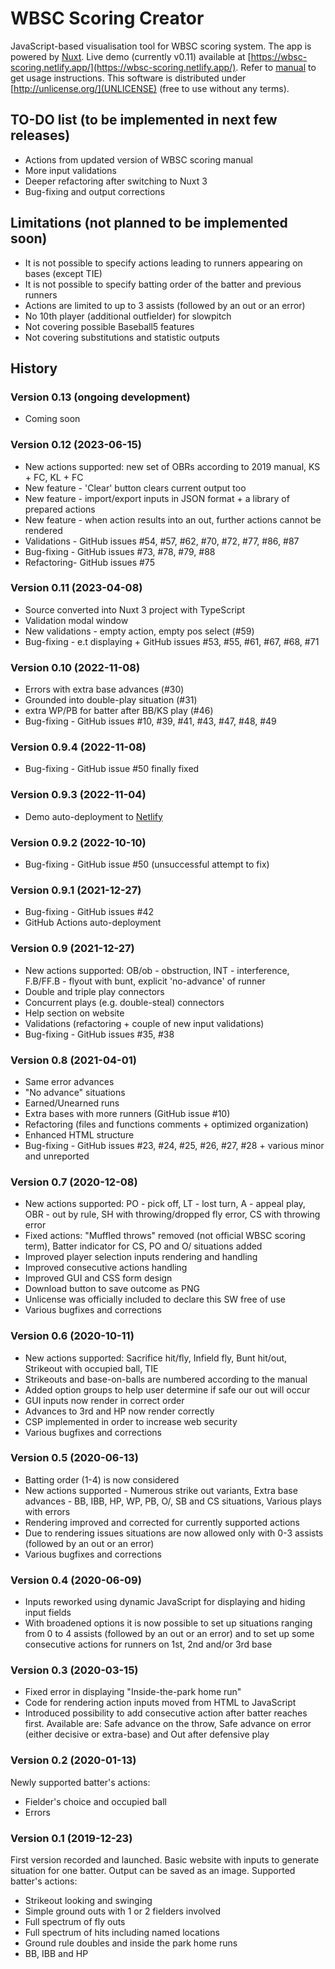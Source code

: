 # WBSC Scoring Creator
JavaScript-based visualisation tool for WBSC scoring system. The app is powered by [Nuxt](https://nuxtjs.org/).
Live demo (currently v0.11) available at [https://wbsc-scoring.netlify.app/](https://wbsc-scoring.netlify.app/). Refer to [manual](https://wbsc-scoring.netlify.app/help.html) to get usage instructions.
This software is distributed under [http://unlicense.org/](UNLICENSE) (free to use without any terms).

## TO-DO list (to be implemented in next few releases)
- Actions from updated version of WBSC scoring manual
- More input validations
- Deeper refactoring after switching to Nuxt 3
- Bug-fixing and output corrections

## Limitations (not planned to be implemented soon)
- It is not possible to specify actions leading to runners appearing on bases (except TIE)
- It is not possible to specify batting order of the batter and previous runners
- Actions are limited to up to 3 assists (followed by an out or an error)
- No 10th player (additional outfielder) for slowpitch
- Not covering possible Baseball5 features
- Not covering substitutions and statistic outputs

## History

### Version 0.13 (ongoing development)
- Coming soon

### Version 0.12 (2023-06-15)
- New actions supported: new set of OBRs according to 2019 manual, KS + FC, KL + FC
- New feature - 'Clear' button clears current output too
- New feature - import/export inputs in JSON format + a library of prepared actions
- New feature - when action results into an out, further actions cannot be rendered
- Validations - GitHub issues #54, #57, #62, #70, #72, #77, #86, #87
- Bug-fixing - GitHub issues #73, #78, #79, #88
- Refactoring- GitHub issues #75

### Version 0.11 (2023-04-08)
- Source converted into Nuxt 3 project with TypeScript
- Validation modal window
- New validations - empty action, empty pos select (#59)
- Bug-fixing - e.t displaying + GitHub issues #53, #55, #61, #67, #68, #71

### Version 0.10 (2022-11-08)
- Errors with extra base advances (#30)
- Grounded into double-play situation (#31)
- extra WP/PB for batter after BB/KS play (#46)
- Bug-fixing - GitHub issues #10, #39, #41, #43, #47, #48, #49

### Version 0.9.4 (2022-11-08)
- Bug-fixing - GitHub issue #50 finally fixed

### Version 0.9.3 (2022-11-04)
- Demo auto-deployment to [Netlify](https://app.netlify.com/)

### Version 0.9.2 (2022-10-10)
- Bug-fixing - GitHub issue #50 (unsuccessful attempt to fix)

### Version 0.9.1 (2021-12-27)
- Bug-fixing - GitHub issues #42
- GitHub Actions auto-deployment

### Version 0.9 (2021-12-27)
- New actions supported: OB/ob - obstruction, INT - interference, F.B/FF.B - flyout with bunt, explicit 'no-advance' of runner
- Double and triple play connectors
- Concurrent plays (e.g. double-steal) connectors
- Help section on website
- Validations (refactoring + couple of new input validations)
- Bug-fixing - GitHub issues #35, #38

### Version 0.8 (2021-04-01)
- Same error advances
- "No advance" situations
- Earned/Unearned runs
- Extra bases with more runners (GitHub issue #10)
- Refactoring (files and functions comments + optimized organization)
- Enhanced HTML structure
- Bug-fixing - GitHub issues #23, #24, #25, #26, #27, #28 + various minor and unreported

### Version 0.7 (2020-12-08)
- New actions supported: PO - pick off, LT - lost turn, A - appeal play, OBR - out by rule, SH with throwing/dropped fly error, CS with throwing error
- Fixed actions: "Muffled throws" removed (not official WBSC scoring term), Batter indicator for CS, PO and O/ situations added
- Improved player selection inputs rendering and handling
- Improved consecutive actions handling
- Improved GUI and CSS form design
- Download button to save outcome as PNG
- Unlicense was officially included to declare this SW free of use
- Various bugfixes and corrections

### Version 0.6 (2020-10-11)
- New actions supported: Sacrifice hit/fly, Infield fly, Bunt hit/out, Strikeout with occupied ball, TIE
- Strikeouts and base-on-balls are numbered according to the manual
- Added option groups to help user determine if safe our out will occur
- GUI inputs now render in correct order
- Advances to 3rd and HP now render correctly
- CSP implemented in order to increase web security
- Various bugfixes and corrections

### Version 0.5 (2020-06-13)
- Batting order (1-4) is now considered
- New actions supported - Numerous strike out variants, Extra base advances - BB, IBB, HP, WP, PB, O/, SB and CS situations, Various plays with errors
- Rendering improved and corrected for currently supported actions
- Due to rendering issues situations are now allowed only with 0-3 assists (followed by an out or an error)
- Various bugfixes and corrections

### Version 0.4 (2020-06-09)
- Inputs reworked using dynamic JavaScript for displaying and hiding input fields
- With broadened options it is now possible to set up situations ranging from 0 to 4 assists (followed by an out or an error) and to set up some consecutive actions for runners on 1st, 2nd and/or 3rd base

### Version 0.3 (2020-03-15)
- Fixed error in displaying "Inside-the-park home run"
- Code for rendering action inputs moved from HTML to JavaScript
- Introduced possibility to add consecutive action after batter reaches first. Available are: Safe advance on the throw, Safe advance on error (either decisive or extra-base) and Out after defensive play

### Version 0.2 (2020-01-13)
Newly supported batter's actions:
- Fielder's choice and occupied ball
- Errors

### Version 0.1 (2019-12-23)
First version recorded and launched. Basic website with inputs to generate situation for one batter. Output can be saved as an image. Supported batter's actions:
- Strikeout looking and swinging
- Simple ground outs with 1 or 2 fielders involved
- Full spectrum of fly outs
- Full spectrum of hits including named locations
- Ground rule doubles and inside the park home runs
- BB, IBB and HP